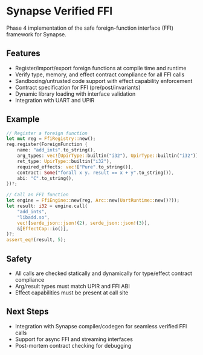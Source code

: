 # Synapse Verified FFI

Phase 4 implementation of the safe foreign-function interface (FFI) framework for Synapse.

## Features

- Register/import/export foreign functions at compile time and runtime
- Verify type, memory, and effect contract compliance for all FFI calls
- Sandboxing/untrusted code support with effect capability enforcement
- Contract specification for FFI (pre/post/invariants)
- Dynamic library loading with interface validation
- Integration with UART and UPIR

## Example

```rust
// Register a foreign function
let mut reg = FfiRegistry::new();
reg.register(ForeignFunction {
    name: "add_ints".to_string(),
    arg_types: vec![UpirType::builtin("i32"), UpirType::builtin("i32")],
    ret_type: UpirType::builtin("i32"),
    required_effects: vec!["Pure".to_string()],
    contract: Some("forall x y. result == x + y".to_string()),
    abi: "C".to_string(),
})?;

// Call an FFI function
let engine = FfiEngine::new(reg, Arc::new(UartRuntime::new()?));
let result: i32 = engine.call(
    "add_ints",
    "libadd.so",
    vec![serde_json::json!(2), serde_json::json!(3)],
    &[EffectCap::io()],
)?;
assert_eq!(result, 5);
```

## Safety

- All calls are checked statically and dynamically for type/effect contract compliance
- Arg/result types must match UPIR and FFI ABI
- Effect capabilities must be present at call site

## Next Steps

- Integration with Synapse compiler/codegen for seamless verified FFI calls
- Support for async FFI and streaming interfaces
- Post-mortem contract checking for debugging